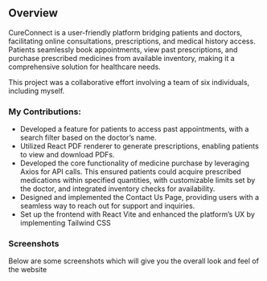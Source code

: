 ## Overview
CureConnect is a user-friendly platform bridging patients and doctors, facilitating online consultations, prescriptions, and medical history access. Patients seamlessly book appointments, view past prescriptions, and purchase prescribed medicines from available inventory, making it a comprehensive solution for healthcare needs.

This project was a collaborative effort involving a team of six individuals, including myself.

### My Contributions:
- Developed a feature for patients to access past appointments, with a search filter based on the doctor’s name.
- Utilized React PDF renderer to generate prescriptions, enabling patients to view and download PDFs.
- Developed the core functionality of medicine purchase by leveraging Axios for API calls. This ensured patients could acquire prescribed medications within specified quantities, with customizable limits set by the doctor, and integrated inventory checks for availability.
- Designed and implemented the Contact Us Page, providing users with a seamless way to reach out for support and inquiries.
- Set up the frontend with React Vite and enhanced the platform’s UX by implementing Tailwind CSS

### Screenshots
Below are some screenshots which will give you the overall look and feel of the website



